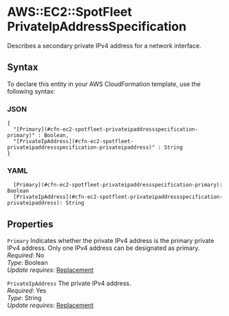 # AWS::EC2::SpotFleet PrivateIpAddressSpecification<a name="aws-properties-ec2-spotfleet-privateipaddressspecification"></a>

Describes a secondary private IPv4 address for a network interface\.

## Syntax<a name="aws-properties-ec2-spotfleet-privateipaddressspecification-syntax"></a>

To declare this entity in your AWS CloudFormation template, use the following syntax:

### JSON<a name="aws-properties-ec2-spotfleet-privateipaddressspecification-syntax.json"></a>

```
{
  "[Primary](#cfn-ec2-spotfleet-privateipaddressspecification-primary)" : Boolean,
  "[PrivateIpAddress](#cfn-ec2-spotfleet-privateipaddressspecification-privateipaddress)" : String
}
```

### YAML<a name="aws-properties-ec2-spotfleet-privateipaddressspecification-syntax.yaml"></a>

```
  [Primary](#cfn-ec2-spotfleet-privateipaddressspecification-primary): Boolean
  [PrivateIpAddress](#cfn-ec2-spotfleet-privateipaddressspecification-privateipaddress): String
```

## Properties<a name="aws-properties-ec2-spotfleet-privateipaddressspecification-properties"></a>

`Primary` <a name="cfn-ec2-spotfleet-privateipaddressspecification-primary"></a>
Indicates whether the private IPv4 address is the primary private IPv4 address\. Only one IPv4 address can be designated as primary\.  
_Required_: No  
_Type_: Boolean  
_Update requires_: [Replacement](https://docs.aws.amazon.com/AWSCloudFormation/latest/UserGuide/using-cfn-updating-stacks-update-behaviors.html#update-replacement)

`PrivateIpAddress` <a name="cfn-ec2-spotfleet-privateipaddressspecification-privateipaddress"></a>
The private IPv4 address\.  
_Required_: Yes  
_Type_: String  
_Update requires_: [Replacement](https://docs.aws.amazon.com/AWSCloudFormation/latest/UserGuide/using-cfn-updating-stacks-update-behaviors.html#update-replacement)

